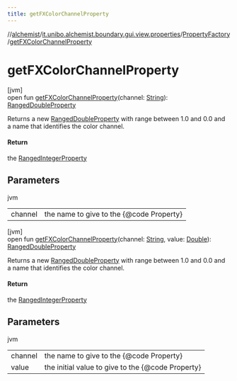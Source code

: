 ```yaml
---
title: getFXColorChannelProperty
---
```

//[alchemist](../../../index.html)/[it.unibo.alchemist.boundary.gui.view.properties](../index.html)/[PropertyFactory](index.html)/[getFXColorChannelProperty](get-f-x-color-channel-property.html)



# getFXColorChannelProperty



[jvm]\
open fun [getFXColorChannelProperty](get-f-x-color-channel-property.html)(channel: [String](https://docs.oracle.com/javase/8/docs/api/java/lang/String.html)): [RangedDoubleProperty](../-ranged-double-property/index.html)



Returns a new [RangedDoubleProperty](../-ranged-double-property/index.html) with range between 1.0 and 0.0 and a name that identifies the color channel.



#### Return



the [RangedIntegerProperty](../-ranged-integer-property/index.html)



## Parameters


jvm

| | |
|---|---|
| channel | the name to give to the {@code Property} |





[jvm]\
open fun [getFXColorChannelProperty](get-f-x-color-channel-property.html)(channel: [String](https://docs.oracle.com/javase/8/docs/api/java/lang/String.html), value: [Double](https://kotlinlang.org/api/latest/jvm/stdlib/kotlin/-double/index.html)): [RangedDoubleProperty](../-ranged-double-property/index.html)



Returns a new [RangedDoubleProperty](../-ranged-double-property/index.html) with range between 1.0 and 0.0 and a name that identifies the color channel.



#### Return



the [RangedIntegerProperty](../-ranged-integer-property/index.html)



## Parameters


jvm

| | |
|---|---|
| channel | the name to give to the {@code Property} |
| value | the initial value to give to the {@code Property} |




